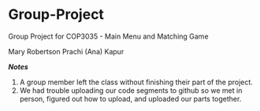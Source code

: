 # Group-Project
Group Project for COP3035 - Main Menu and Matching Game

Mary Robertson
Prachi (Ana) Kapur

***Notes***
1) A group member left the class without finishing their part of the project.
2) We had trouble uploading our code segments to github so we met in person, figured out how to upload, and uploaded our parts together. 
